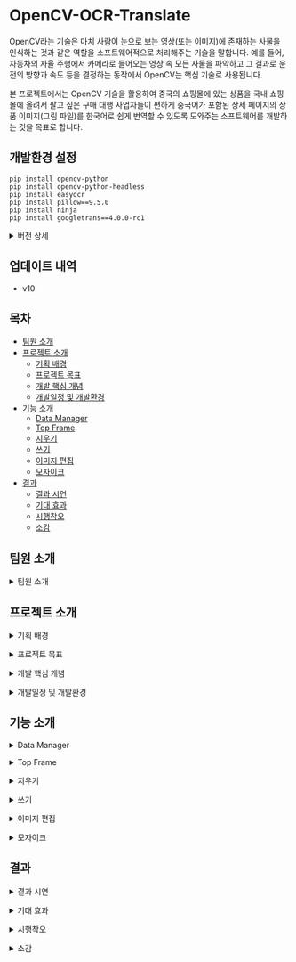 # OpenCV-OCR-Translate

OpenCV라는 기술은 마치 사람이 눈으로 보는 영상(또는 이미지)에 존재하는 사물을 인식하는 것과 같은 역할을 소프트웨어적으로 처리해주는 기술을 말합니다. 예를 들어, 자동차의 자율 주행에서 카메라로 들어오는 영상 속 모든 사물을 파악하고 그 결과로 운전의 방향과 속도 등을 결정하는 동작에서 OpenCV는 핵심 기술로 사용됩니다. 

본 프로젝트에서는 OpenCV 기술을 활용하여 중국의 쇼핑몰에 있는 상품을 국내 쇼핑몰에 올려서 팔고 싶은 구매 대행 사업자들이 편하게 중국어가 포함된 상세 페이지의 상품 이미지(그림 파일)를 한국어로 쉽게 번역할 수 있도록 도와주는 소프트웨어를 개발하는 것을 목표로 합니다.

## 개발환경 설정

```
pip install opencv-python
pip install opencv-python-headless
pip install easyocr
pip install pillow==9.5.0
pip install ninja
pip install googletrans==4.0.0-rc1
```

<details>
  <summary>버전 상세</summary>
  
  - opencv: 4.6.0
  - easyocr: 1.7.0
  - pillow: 9.5.0
  - ninja: 1.10.2
  - googletrans: 4.0.0-rc1
</details>


## 업데이트 내역
* v10

## 목차
* [팀원 소개](#팀원-소개)
* [프로젝트 소개](#프로젝트-소개)
  * [기획 배경](#기획-배경)
  * [프로젝트 목표](#프로젝트-목표)
  * [개발 핵심 개념](#개발-핵심-개념)
  * [개발일정 및 개발환경](#개발일정-및-개발환경)
* [기능 소개](#기능-소개)
  * [Data Manager](#Data-Manager)
  * [Top Frame](#Top-Frame)
  * [지우기](#지우기)
  * [쓰기](#쓰기)
  * [이미지 편집](#이미지-편집)
  * [모자이크](#모자이크)
* [결과](#결과)
  * [결과 시연](#결과-시연)
  * [기대 효과](#기대-효과)
  * [시행착오](#시행착오)
  * [소감](#소감)

## 팀원 소개
<a id="팀원-소개"></a>
<details>
  <summary>
   팀원 소개
  </summary>
 
![슬라이드2](https://github.com/user-attachments/assets/7e85fb30-7328-4b71-8088-80f157ece6c1)

| 이름    | 역할                                                  |
| ------- | ------------------------------------------------------------------ |
| 정윤정   | 지우기 기능 담당. 이미지에서 텍스트 인식, 인식된 텍스트 출력, 텍스트 선택 후 지우기 기능.       |
| 김주영   | 이미지 편집 기능 담당. 수치 조정 바를 통해 이미지 밝기 및 대비 조절 기능.                     |
| 황지원   | 쓰기 기능 담당. 인식된 텍스트 한국어로 번역, 번역된 텍스트 수정, 글씨체와 글씨 크기 및 색상 변경 기능.            |
| 정은서   | 모자이크 기능 담당. 이미지에서 얼굴 인식, 인식된 얼굴 목록 출력, 선택적 모자이크 및 모자이크 정도 조절 기능.           |

</details>

## 프로젝트 소개
<a id="기획-배경"></a>
<details>
  <summary>
   기획 배경
  </summary>
  
  ![슬라이드5](https://github.com/user-attachments/assets/850fa2aa-abe6-4bf0-bda9-db652813ad89)
  ![슬라이드6](https://github.com/user-attachments/assets/e058c501-d96a-4657-8a95-747484455fb4)
  
</details>

<a id="프로젝트-목표"></a>
<details>
  <summary>
    프로젝트 목표  
  </summary>
  
  ![슬라이드7](https://github.com/user-attachments/assets/62864c1f-3120-4e9b-8734-297f5caaa1a1)
  ![슬라이드8](https://github.com/user-attachments/assets/4bef4e95-b442-45b4-9fda-a13c5a9ed78a)
  
</details>

<a id="개발-핵심-개념"></a>
<details>
  <summary>
    개발 핵심 개념
  </summary>
  
  ![슬라이드9](https://github.com/user-attachments/assets/79a54c8f-71fa-4937-b927-a6e7513d4b19)
  ![슬라이드10](https://github.com/user-attachments/assets/3b5e5409-09c3-43ed-a842-e1830256e341)
  ![슬라이드11](https://github.com/user-attachments/assets/2ddd06f8-cc4a-4fd1-809c-669b953d6bfa)
  ![슬라이드12](https://github.com/user-attachments/assets/4dca718e-4c21-47b2-9448-5a1af5754b3c)
  ![슬라이드13](https://github.com/user-attachments/assets/cadb7cd7-ca29-4a99-9dc0-915e44a0f90b)
  ![슬라이드14](https://github.com/user-attachments/assets/b170fb5c-2911-4671-bc10-4e105ba7c718)
  ![슬라이드15](https://github.com/user-attachments/assets/89fdd612-22b5-4239-a1e5-0091dac3eae3)
  ![슬라이드16](https://github.com/user-attachments/assets/7ed5eb88-92fb-41e4-8fe6-d6692a2aa8e4)
  ![슬라이드17](https://github.com/user-attachments/assets/46d80694-0b97-4351-94d0-e6c81ac9c518)
  ![슬라이드18](https://github.com/user-attachments/assets/f86364d8-8e36-484c-a779-ca83ec563f22)
  
</details>

<a id="개발일정-및-개발환경"></a>
<details>
  <summary>
    개발일정 및 개발환경
  </summary>
  
  ![슬라이드19](https://github.com/user-attachments/assets/72c86466-17e5-4591-93a9-64a028818b65)
  ![슬라이드20](https://github.com/user-attachments/assets/2b534570-9a2b-4a0c-a79a-5b4f7b8a599b)
  ![슬라이드21](https://github.com/user-attachments/assets/8dfb36ad-a460-455d-bd3b-2fd214e960c1)
  
</details>

## 기능 소개
<a id="Data-Manager"></a>
<details>
  <summary>
   Data Manager
  </summary>
  
  ![슬라이드23](https://github.com/user-attachments/assets/2a4b269a-e9e2-411a-bd9f-3b2915e202e9)
  ![슬라이드24](https://github.com/user-attachments/assets/0df869fb-7187-4779-ab0b-f6d046047217)
  
</details>

<a id="Top-Frame"></a>
<details>
  <summary>
   Top Frame
  </summary>
  
  ![슬라이드25](https://github.com/user-attachments/assets/81c46ed4-904f-46a3-9489-bea90e8d07dc)
  ![슬라이드26](https://github.com/user-attachments/assets/e3d9562c-381d-4e01-bb15-4548fed44ee6)
  ![슬라이드27](https://github.com/user-attachments/assets/86735cc7-e52b-4528-b0ad-23a9d5a81fd2)
  ![슬라이드28](https://github.com/user-attachments/assets/5d954d38-5267-48c5-a2b5-24e07570f2ad)
  ![슬라이드29](https://github.com/user-attachments/assets/296b1115-ecc0-4d94-891f-f95add0c6669)
  
</details>

<a id="지우기"></a>
<details>
  <summary>
   지우기
  </summary>
  
  ![슬라이드30](https://github.com/user-attachments/assets/3a2e5438-8839-496c-98a7-1d6fcf058a8f)
  ![슬라이드31](https://github.com/user-attachments/assets/3eb7788e-b2d0-415b-ae78-e85cf457dec2)
  ![슬라이드32](https://github.com/user-attachments/assets/110d8ce9-529e-45c2-83e2-61443e026129)
  
</details>

<a id="쓰기"></a>
<details>
  <summary>
   쓰기
  </summary>
  
  ![슬라이드33](https://github.com/user-attachments/assets/40b17ced-e2fe-4202-b461-89ccaba069af)
  ![슬라이드34](https://github.com/user-attachments/assets/adffc7b7-6a72-40d7-a2ed-0976b06aa8b4)
  ![슬라이드35](https://github.com/user-attachments/assets/a9a38b3b-1fd7-4a7f-a242-7444794ffd80)
  
</details>

<a id="이미지-편집"></a>
<details>
  <summary>
   이미지 편집
  </summary>
  
  ![슬라이드36](https://github.com/user-attachments/assets/984790da-ae16-4861-8f78-d7a3711f13d8)
  ![슬라이드37](https://github.com/user-attachments/assets/55bcad68-558f-491d-9e39-284dbeb24e5a)
  ![슬라이드38](https://github.com/user-attachments/assets/93e08644-fa64-47d5-9c59-339da6df5e77)
  
</details>

<a id="모자이크"></a>
<details>
  <summary>
   모자이크
  </summary>
  
  ![슬라이드39](https://github.com/user-attachments/assets/5b737c92-dfcc-4941-bca6-11a0c325ef9b)
  ![슬라이드40](https://github.com/user-attachments/assets/127fbe4d-c75f-49b7-a6b0-8dcce668ebd9)
  ![슬라이드41](https://github.com/user-attachments/assets/15ed7646-8a73-4803-9329-0d509b1487af)
  ![슬라이드42](https://github.com/user-attachments/assets/46aeca9a-4553-4f75-9097-c49becc13fd7)
  ![슬라이드43](https://github.com/user-attachments/assets/5be7278e-2d49-4d1d-8ecc-49bc0f523cc3)
  
</details>

## 결과

<a id="결과-시연"></a>
<details>
  <summary>
   결과 시연
  </summary>
  
  https://github.com/user-attachments/assets/a01644bb-603f-40e0-b000-a7c2420c5259
  
</details>

<a id="기대-효과"></a>
<details>
  <summary>
   기대 효과
  </summary>
  
  ![슬라이드47](https://github.com/user-attachments/assets/de210e83-9f9f-4764-9947-abce5599fd10)
  ![슬라이드48](https://github.com/user-attachments/assets/832d6010-57e5-477b-83c6-c5202294e424)
  
</details>

<a id="시행착오"></a>
<details>
  <summary>
   시행착오
  </summary>
  
  ![슬라이드49](https://github.com/user-attachments/assets/ccddc713-a09e-4859-8e9a-379efad6c25e)
  ![슬라이드50](https://github.com/user-attachments/assets/55eb15a7-ec68-4c52-bd55-9ce484f8a511)
  ![슬라이드51](https://github.com/user-attachments/assets/94f18e09-8db8-4dc3-bb0e-2a64347b55b5)
  ![슬라이드52](https://github.com/user-attachments/assets/90ac6fc6-a454-4fc7-a61c-5041cd6a6b5b)
  ![슬라이드53](https://github.com/user-attachments/assets/cf83fa79-1ecb-4143-9e6a-71f6c10344f5)
  ![슬라이드54](https://github.com/user-attachments/assets/6ecf354e-343b-4b43-a957-07e773c1afd3)
  
</details>

<a id="소감"></a>
<details>
  <summary>
   소감
  </summary>
  
  ![슬라이드55](https://github.com/user-attachments/assets/c81a2472-5797-4554-a6cb-1b43b7419b9a)
  ![슬라이드56](https://github.com/user-attachments/assets/3613e973-814d-46e4-964c-a2de2c493da3)
  ![슬라이드57](https://github.com/user-attachments/assets/0c562f4a-d6d0-4e0e-8a89-f2ee071f101b)
  
</details>
